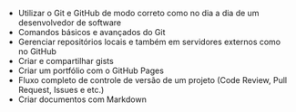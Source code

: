 * Utilizar o Git e GitHub de modo correto como no dia a dia de um desenvolvedor de software
* Comandos básicos e avançados do Git
* Gerenciar repositórios locais e também em servidores externos como no GitHub
* Criar e compartilhar gists
* Criar um portfólio com o GitHub Pages
* Fluxo completo de controle de versão de um projeto (Code Review, Pull Request, Issues e etc.)
* Criar documentos com Markdown
